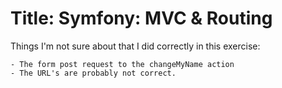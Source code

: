 # Title: Symfony: MVC & Routing

Things I'm not sure about that I did correctly in this exercise:

    - The form post request to the changeMyName action
    - The URL's are probably not correct.


